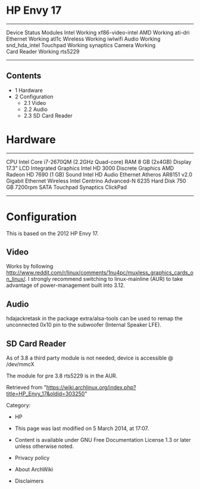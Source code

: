 HP Envy 17
==========

  

  ------------- --------- ------------------
  Device        Status    Modules
  Intel         Working   xf86-video-intel
  AMD           Working   ati-dri
  Ethernet      Working   atl1c
  Wireless      Working   iwlwifi
  Audio         Working   snd_hda_intel
  Touchpad      Working   synaptics
  Camera        Working   
  Card Reader   Working   rts5229
  ------------- --------- ------------------

Contents
--------

-   1 Hardware
-   2 Configuration
    -   2.1 Video
    -   2.2 Audio
    -   2.3 SD Card Reader

Hardware
========

  --------------------- -----------------------------------------
  CPU                   Intel Core i7-2670QM (2.2GHz Quad-core)
  RAM                   8 GB (2x4GB)
  Display               17.3" LCD
  Integrated Graphics   Intel HD 3000
  Discrete Graphics     AMD Radeon HD 7690 (1 GB)
  Sound                 Intel HD Audio
  Ethernet              Atheros AR8151 v2.0 Gigabit Ethernet
  Wireless              Intel Centrino Advanced-N 6235
  Hard Disk             750 GB 7200rpm SATA
  Touchpad              Synaptics ClickPad
  --------------------- -----------------------------------------

Configuration
=============

This is based on the 2012 HP Envy 17.

Video
-----

Works by following
http://www.reddit.com/r/linux/comments/1nu4pc/muxless_graphics_cards_on_linux/.
I strongly recommend switching to linux-mainline (AUR) to take advantage
of power-management built into 3.12.

Audio
-----

hdajackretask in the package extra/alsa-tools can be used to remap the
unconnected 0x10 pin to the subwoofer (Internal Speaker LFE).

SD Card Reader
--------------

As of 3.8 a third party module is not needed, device is accessible @
/dev/mmcX

The module for pre 3.8 rts5229 is in the AUR.

Retrieved from
"https://wiki.archlinux.org/index.php?title=HP_Envy_17&oldid=303250"

Category:

-   HP

-   This page was last modified on 5 March 2014, at 17:07.
-   Content is available under GNU Free Documentation License 1.3 or
    later unless otherwise noted.
-   Privacy policy
-   About ArchWiki
-   Disclaimers
